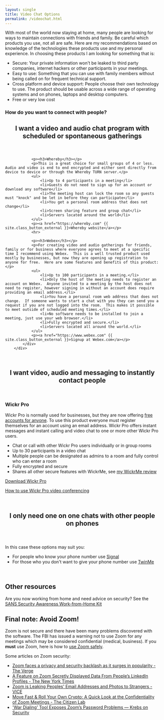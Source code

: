 ```yaml
---
layout: single
title: Video Chat Options
permalink: /videochat.html
---
```


With most of the world now staying at home, many people are looking for ways to maintain connections with friends and family.  Be careful which products you use, not all are safe.  Here are my recommendations based on knowledge of the technologies these products use and my personal experience.  In choosing these products I am looking for something that is:

- Secure: Your private information won't be leaked to third party companies, internet hackers or other participants in your meetings.
- Easy to use: Something that you can use with family members without being called on for frequent technical support.
- Cross platform and device support: People choose their own technology to use.  The product should be usable across a wide range of operating systems and on phones, laptops and desktop computers.
- Free or very low cost


<h3>How do you want to connect with people?</h3>

<div class="w3-row-padding">
		<div class="w3-card-4">
			<header class="w3-container w3-grey">
				<h2>I want a video and audio chat program with scheduled or spontaneous gatherings</h2>
			</header>
			<div class="w3-container">
			
				<p><h3>Whereby</h3></p>
				<p>This is a great choice for small groups of 4 or less.  Audio and video is end to end encrypted and either sent directly from device to device or through the Whereby TURN server.</p>
				<ul>
					<li>Up to 4 participants in a meeting</li>
					<li>Guests do not need to sign up for an account or download any software</li>
					<li>The meeting host can lock the room so any guests must "knock" and be let in before they can participate</li>
					<li>You get a personal room address that does not change</li>
					<li>Screen sharing feature and group chat</li>
					<li>Servers located around the world</li>
				</ul>
				<p><a href="https://whereby.com" {{ site.class_button_external }}>Whereby website</a></p>
				<hr>
			
				<p><h3>Webex</h3></p>
				<p>For creating video and audio gatherings for friends, family or for business where everyone agrees to meet at a specific time I recommend using Webex.  This is a well trusted product used mostly by businesses, but now they are opening up registration to anyone for free.  Here are some features and benefits of this product:</p>
				<ul>
					<li>Up to 100 participants in a meeting.</li>
					<li>Only the host of the meeting needs to register an account on Webex.  Anyone invited to a meeting by the host does not need to register, however signing in without an account does require providing an email address.</li>
					<li>You have a personal room web address that does not change.  If someone wants to start a chat with you they can send you a request if you are not logged into the room.  This makes it possible to meet outside of scheduled meeting times.</li>
					<li>No software needs to be installed to join a meeting, just use your web browser.</li>
					<li>Fully encrypted and secure.</li>
					<li>Servers located all around the world.</li>
				</ul>
				<p><a href="https://www.webex.com" {{ site.class_button_external }}>Signup at Webex.com</a></p>
			</div>
		</div>
</div>

<br />

<div class="w3-row-padding">
		<div class="w3-card-4">
			<header class="w3-container w3-grey">
				<h2>I want video, audio and messaging to instantly contact people</h2>
			</header>
			<div class="w3-container">
				<p><h3>Wickr Pro</h3></p>
				<p>Wickr Pro is normally used for businesses, but they are now offering <a href="https://wickr.com/wickr-extends-wickr-pro-service-offerings-for-free-amidst-urgent-spike-in-remote-work/" {{ site.class_button_external }}>free accounts for anyone</a>.  To use this product everyone must register themselves for an account using an email address.  Wickr Pro offers instant messages and instant calling and video chat to one or more other Wickr Pro users.</p>
				<ul>
					<li>Chat or call with other Wickr Pro users individually or in group rooms</li>
					<li>Up to 30 participants in a video chat</li>
					<li>Multiple people can be designated as admins to a room and fully control who can enter a room</li>
					<li>Fully encrypted and secure</li>
					<li>Shares all other secure features with WickrMe, see <a href="/centralizedapps.html#wickrme" {{ site.class_button_internal }}>my WickrMe review</a></li>
				</ul>
				<p><a href="https://pro-download.wickr.com/#/version/pro" {{ site.class_button_external }}>Download Wickr Pro</a></p>
				<p><a href="https://wickr.com/how-to-get-set-up-securely-with-video-conferencing/" {{ site.class_button_external }}>How to use Wickr Pro video conferencing</a></p>
			</div>
		</div>
</div>

<br />

<div class="w3-row-padding">
		<div class="w3-card-4">
			<header class="w3-container w3-grey">
				<h2>I only need one on one chats with other people on phones</h2>
			</header>
			<div class="w3-container">
				<p>In this case these options may suit you:</p>
				<ul>
					<li>For people who know your phone number use <a href="/centralizedapps.html#signal" {{ site.class_button_internal }}>Signal</a></li>
					<li>For those who you don't want to give your phone number use <a href="/p2papps.html#twinme" {{ site.class_button_internal }}>TwinMe</a></li>
				</ul>
			</div>
		</div>
</div>

<br />

<h2>Other resources</h2>
Are you now working from home and need advice on security? See the <a href="https://www.sans.org/security-awareness-training/sans-security-awareness-work-home-deployment-kit?msc=sans-free-lp" {{ site.class_button_external }}>SANS Security Awareness Work-from-Home Kit</a>

<br />

<h2> Final note: <strong>Avoid Zoom!</strong></h2>

<p>Zoom is not secure and there have been many problems discovered with the software.  The FBI has issued a warning not to use Zoom for any meetings which may be considered confidential (medical, business).  If you <strong>must</strong> use Zoom, here is how to <a href="https://blog.checkpoint.com/2020/03/26/whos-zooming-who-guidelines-on-how-to-use-zoom-safely/" {{ site.class_button_external }}>use Zoom safely</a>.</p>

<p>Some articles on Zoom security:</p>

- [Zoom faces a privacy and security backlash as it surges in popularity - The Verge](https://www.theverge.com/2020/4/1/21202584/zoom-security-privacy-issues-video-conferencing-software-coronavirus-demand-response)
- [A Feature on Zoom Secretly Displayed Data From People’s LinkedIn Profiles - The New York Times](https://www.nytimes.com/2020/04/02/technology/zoom-linkedin-data.html)
- [Zoom is Leaking Peoples' Email Addresses and Photos to Strangers - VICE](https://www.vice.com/en_us/article/k7e95m/zoom-leaking-email-addresses-photos)
- [Move Fast & Roll Your Own Crypto: A Quick Look at the Confidentiality of Zoom Meetings - The Citizen Lab](https://citizenlab.ca/2020/04/move-fast-roll-your-own-crypto-a-quick-look-at-the-confidentiality-of-zoom-meetings/)
- ['War Dialing' Tool Exposes Zoom’s Password Problems — Krebs on Security](https://krebsonsecurity.com/2020/04/war-dialing-tool-exposes-zooms-password-problems/)
